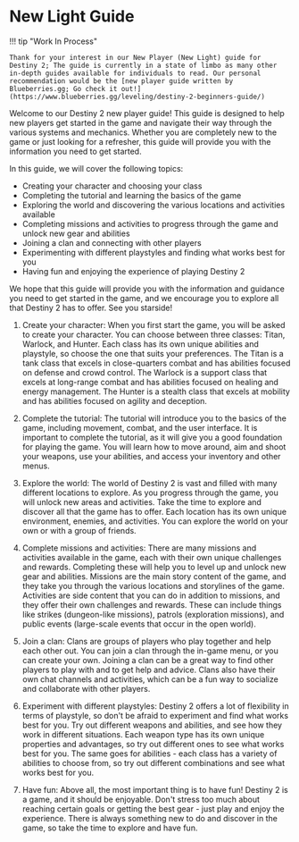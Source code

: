# New Light Guide

!!! tip "Work In Process"

    Thank for your interest in our New Player (New Light) guide for Destiny 2; The guide is currently in a state of limbo as many other in-depth guides available for individuals to read. Our personal recommendation would be the [new player guide written by Blueberries.gg; Go check it out!](https://www.blueberries.gg/leveling/destiny-2-beginners-guide/)

Welcome to our Destiny 2 new player guide! This guide is designed to help new players get started in the game and navigate their way through the various systems and mechanics. Whether you are completely new to the game or just looking for a refresher, this guide will provide you with the information you need to get started.

In this guide, we will cover the following topics:

* Creating your character and choosing your class
* Completing the tutorial and learning the basics of the game
* Exploring the world and discovering the various locations and activities available
* Completing missions and activities to progress through the game and unlock new gear and abilities
* Joining a clan and connecting with other players
* Experimenting with different playstyles and finding what works best for you
* Having fun and enjoying the experience of playing Destiny 2

We hope that this guide will provide you with the information and guidance you need to get started in the game, and we encourage you to explore all that Destiny 2 has to offer. See you starside!

1. Create your character: When you first start the game, you will be asked to create your character. You can choose between three classes: Titan, Warlock, and Hunter. Each class has its own unique abilities and playstyle, so choose the one that suits your preferences. The Titan is a tank class that excels in close-quarters combat and has abilities focused on defense and crowd control. The Warlock is a support class that excels at long-range combat and has abilities focused on healing and energy management. The Hunter is a stealth class that excels at mobility and has abilities focused on agility and deception.

2. Complete the tutorial: The tutorial will introduce you to the basics of the game, including movement, combat, and the user interface. It is important to complete the tutorial, as it will give you a good foundation for playing the game. You will learn how to move around, aim and shoot your weapons, use your abilities, and access your inventory and other menus.

3. Explore the world: The world of Destiny 2 is vast and filled with many different locations to explore. As you progress through the game, you will unlock new areas and activities. Take the time to explore and discover all that the game has to offer. Each location has its own unique environment, enemies, and activities. You can explore the world on your own or with a group of friends.

4. Complete missions and activities: There are many missions and activities available in the game, each with their own unique challenges and rewards. Completing these will help you to level up and unlock new gear and abilities. Missions are the main story content of the game, and they take you through the various locations and storylines of the game. Activities are side content that you can do in addition to missions, and they offer their own challenges and rewards. These can include things like strikes (dungeon-like missions), patrols (exploration missions), and public events (large-scale events that occur in the open world).

5. Join a clan: Clans are groups of players who play together and help each other out. You can join a clan through the in-game menu, or you can create your own. Joining a clan can be a great way to find other players to play with and to get help and advice. Clans also have their own chat channels and activities, which can be a fun way to socialize and collaborate with other players.

6. Experiment with different playstyles: Destiny 2 offers a lot of flexibility in terms of playstyle, so don't be afraid to experiment and find what works best for you. Try out different weapons and abilities, and see how they work in different situations. Each weapon type has its own unique properties and advantages, so try out different ones to see what works best for you. The same goes for abilities - each class has a variety of abilities to choose from, so try out different combinations and see what works best for you.

7. Have fun: Above all, the most important thing is to have fun! Destiny 2 is a game, and it should be enjoyable. Don't stress too much about reaching certain goals or getting the best gear - just play and enjoy the experience. There is always something new to do and discover in the game, so take the time to explore and have fun.